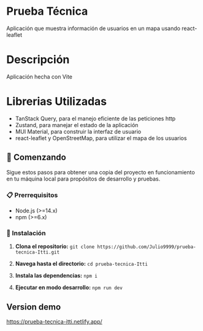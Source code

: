 # Prueba Técnica 

Aplicación que muestra información de usuarios en un mapa usando react-leaflet

# Descripción

Aplicación hecha con Vite

# Librerias Utilizadas

- TanStack Query, para el manejo eficiente de las peticiones http
- Zustand, para manejar el estado de la aplicación
- MUI Material, para construir la interfaz de usuario
- react-leaflet y OpenStreetMap, para utilizar el mapa de los usuarios

## 🚀 Comenzando

Sigue estos pasos para obtener una copia del proyecto en funcionamiento en tu máquina local para propósitos de desarrollo y pruebas.

### 📋 Prerrequisitos

- Node.js (>=14.x)
- npm (>=6.x)

### 🔧 Instalación

1. **Clona el repositorio:**
  ```git clone https://github.com/Julio9999/prueba-tecnica-Itti.git```

2. **Navega hasta el directorio:**
  ```cd prueba-tecnica-Itti```

3. **Instala las dependencias:**
  ```npm i```

4. **Ejecutar en modo desarrollo:**
  ```npm run dev```

## Version demo

https://prueba-tecnica-itti.netlify.app/